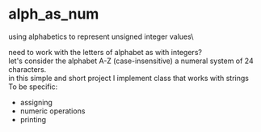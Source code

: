 # alph_as_num
using alphabetics to represent unsigned integer values\

need to work with the letters of alphabet as with integers?\
let's consider the alphabet A-Z (case-insensitive) a numeral system of 24 characters.\
in this simple and short project I implement class that works with strings\
To be specific:
* assigning
* numeric operations
* printing
